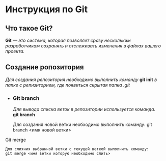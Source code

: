 # **Инструкция по Git**

## **Что такое Git?**

**Git** — *это система, которая позволяет сразу нескольким разработчикам сохранять и отслеживать изменения в файлах вашего проекта.*

## **Создание ропозитория**

*Для создания репозитория необходимо выполнить команду* **git init** *в папке с репизиторием, где появиться скрытая папка .git*

* ### **Git branch**

    *Для вывода списка веток в репозитории используется команда.*   
    **git branch**

    Для создания новой ветки необходимо выполнить команду: 
    git branch <имя новой ветки>

Git merge

    Для слияния выбранной ветки с текущей веткой выполнить команду:  
    git merge <имя ветки которую необходимо слить>
